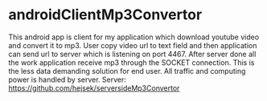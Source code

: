 # androidClientMp3Convertor
This android app is client for my application which download youtube video and convert it to mp3. 
User copy video url to text field and then application can send url to server which is listening on port 4467.
After server done all the work application receive mp3 through the SOCKET connection.
This is the less data demanding solution for end user. All traffic and computing power is handled by server.
Server: https://github.com/hejsek/serversideMp3Convertor
